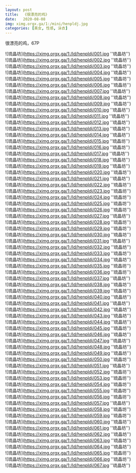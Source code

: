 ```yaml
---
layout: post
title:  《很漂亮的鸡》
date:   2020-08-08
img: ximg.orgx.ga/1:/mini/henpldj.jpg
categories: [美女, 性感, 泳衣]
---
```


很漂亮的鸡，67P

![琉晶坊](https://ximg.orgx.ga/1:/ld/henpldj/001.jpg ''琉晶坊'') <br>
![琉晶坊](https://ximg.orgx.ga/1:/ld/henpldj/002.jpg ''琉晶坊'') <br>
![琉晶坊](https://ximg.orgx.ga/1:/ld/henpldj/003.jpg ''琉晶坊'') <br>
![琉晶坊](https://ximg.orgx.ga/1:/ld/henpldj/004.jpg ''琉晶坊'') <br>
![琉晶坊](https://ximg.orgx.ga/1:/ld/henpldj/005.jpg ''琉晶坊'') <br>
![琉晶坊](https://ximg.orgx.ga/1:/ld/henpldj/006.jpg ''琉晶坊'') <br>
![琉晶坊](https://ximg.orgx.ga/1:/ld/henpldj/007.jpg ''琉晶坊'') <br>
![琉晶坊](https://ximg.orgx.ga/1:/ld/henpldj/008.jpg ''琉晶坊'') <br>
![琉晶坊](https://ximg.orgx.ga/1:/ld/henpldj/009.jpg ''琉晶坊'') <br>
![琉晶坊](https://ximg.orgx.ga/1:/ld/henpldj/010.jpg ''琉晶坊'') <br>
![琉晶坊](https://ximg.orgx.ga/1:/ld/henpldj/011.jpg ''琉晶坊'') <br>
![琉晶坊](https://ximg.orgx.ga/1:/ld/henpldj/012.jpg ''琉晶坊'') <br>
![琉晶坊](https://ximg.orgx.ga/1:/ld/henpldj/013.jpg ''琉晶坊'') <br>
![琉晶坊](https://ximg.orgx.ga/1:/ld/henpldj/014.jpg ''琉晶坊'') <br>
![琉晶坊](https://ximg.orgx.ga/1:/ld/henpldj/015.jpg ''琉晶坊'') <br>
![琉晶坊](https://ximg.orgx.ga/1:/ld/henpldj/016.jpg ''琉晶坊'') <br>
![琉晶坊](https://ximg.orgx.ga/1:/ld/henpldj/017.jpg ''琉晶坊'') <br>
![琉晶坊](https://ximg.orgx.ga/1:/ld/henpldj/018.jpg ''琉晶坊'') <br>
![琉晶坊](https://ximg.orgx.ga/1:/ld/henpldj/019.jpg ''琉晶坊'') <br>
![琉晶坊](https://ximg.orgx.ga/1:/ld/henpldj/020.jpg ''琉晶坊'') <br>
![琉晶坊](https://ximg.orgx.ga/1:/ld/henpldj/021.jpg ''琉晶坊'') <br>
![琉晶坊](https://ximg.orgx.ga/1:/ld/henpldj/022.jpg ''琉晶坊'') <br>
![琉晶坊](https://ximg.orgx.ga/1:/ld/henpldj/023.jpg ''琉晶坊'') <br>
![琉晶坊](https://ximg.orgx.ga/1:/ld/henpldj/024.jpg ''琉晶坊'') <br>
![琉晶坊](https://ximg.orgx.ga/1:/ld/henpldj/025.jpg ''琉晶坊'') <br>
![琉晶坊](https://ximg.orgx.ga/1:/ld/henpldj/026.jpg ''琉晶坊'') <br>
![琉晶坊](https://ximg.orgx.ga/1:/ld/henpldj/027.jpg ''琉晶坊'') <br>
![琉晶坊](https://ximg.orgx.ga/1:/ld/henpldj/028.jpg ''琉晶坊'') <br>
![琉晶坊](https://ximg.orgx.ga/1:/ld/henpldj/029.jpg ''琉晶坊'') <br>
![琉晶坊](https://ximg.orgx.ga/1:/ld/henpldj/030.jpg ''琉晶坊'') <br>
![琉晶坊](https://ximg.orgx.ga/1:/ld/henpldj/031.jpg ''琉晶坊'') <br>
![琉晶坊](https://ximg.orgx.ga/1:/ld/henpldj/032.jpg ''琉晶坊'') <br>
![琉晶坊](https://ximg.orgx.ga/1:/ld/henpldj/033.jpg ''琉晶坊'') <br>
![琉晶坊](https://ximg.orgx.ga/1:/ld/henpldj/034.jpg ''琉晶坊'') <br>
![琉晶坊](https://ximg.orgx.ga/1:/ld/henpldj/035.jpg ''琉晶坊'') <br>
![琉晶坊](https://ximg.orgx.ga/1:/ld/henpldj/036.jpg ''琉晶坊'') <br>
![琉晶坊](https://ximg.orgx.ga/1:/ld/henpldj/037.jpg ''琉晶坊'') <br>
![琉晶坊](https://ximg.orgx.ga/1:/ld/henpldj/038.jpg ''琉晶坊'') <br>
![琉晶坊](https://ximg.orgx.ga/1:/ld/henpldj/039.jpg ''琉晶坊'') <br>
![琉晶坊](https://ximg.orgx.ga/1:/ld/henpldj/040.jpg ''琉晶坊'') <br>
![琉晶坊](https://ximg.orgx.ga/1:/ld/henpldj/041.jpg ''琉晶坊'') <br>
![琉晶坊](https://ximg.orgx.ga/1:/ld/henpldj/042.jpg ''琉晶坊'') <br>
![琉晶坊](https://ximg.orgx.ga/1:/ld/henpldj/043.jpg ''琉晶坊'') <br>
![琉晶坊](https://ximg.orgx.ga/1:/ld/henpldj/044.jpg ''琉晶坊'') <br>
![琉晶坊](https://ximg.orgx.ga/1:/ld/henpldj/045.jpg ''琉晶坊'') <br>
![琉晶坊](https://ximg.orgx.ga/1:/ld/henpldj/046.jpg ''琉晶坊'') <br>
![琉晶坊](https://ximg.orgx.ga/1:/ld/henpldj/047.jpg ''琉晶坊'') <br>
![琉晶坊](https://ximg.orgx.ga/1:/ld/henpldj/048.jpg ''琉晶坊'') <br>
![琉晶坊](https://ximg.orgx.ga/1:/ld/henpldj/049.jpg ''琉晶坊'') <br>
![琉晶坊](https://ximg.orgx.ga/1:/ld/henpldj/050.jpg ''琉晶坊'') <br>
![琉晶坊](https://ximg.orgx.ga/1:/ld/henpldj/051.jpg ''琉晶坊'') <br>
![琉晶坊](https://ximg.orgx.ga/1:/ld/henpldj/052.jpg ''琉晶坊'') <br>
![琉晶坊](https://ximg.orgx.ga/1:/ld/henpldj/053.jpg ''琉晶坊'') <br>
![琉晶坊](https://ximg.orgx.ga/1:/ld/henpldj/054.jpg ''琉晶坊'') <br>
![琉晶坊](https://ximg.orgx.ga/1:/ld/henpldj/055.jpg ''琉晶坊'') <br>
![琉晶坊](https://ximg.orgx.ga/1:/ld/henpldj/056.jpg ''琉晶坊'') <br>
![琉晶坊](https://ximg.orgx.ga/1:/ld/henpldj/057.jpg ''琉晶坊'') <br>
![琉晶坊](https://ximg.orgx.ga/1:/ld/henpldj/058.jpg ''琉晶坊'') <br>
![琉晶坊](https://ximg.orgx.ga/1:/ld/henpldj/059.jpg ''琉晶坊'') <br>
![琉晶坊](https://ximg.orgx.ga/1:/ld/henpldj/060.jpg ''琉晶坊'') <br>
![琉晶坊](https://ximg.orgx.ga/1:/ld/henpldj/061.jpg ''琉晶坊'') <br>
![琉晶坊](https://ximg.orgx.ga/1:/ld/henpldj/062.jpg ''琉晶坊'') <br>
![琉晶坊](https://ximg.orgx.ga/1:/ld/henpldj/063.jpg ''琉晶坊'') <br>
![琉晶坊](https://ximg.orgx.ga/1:/ld/henpldj/064.jpg ''琉晶坊'') <br>
![琉晶坊](https://ximg.orgx.ga/1:/ld/henpldj/065.jpg ''琉晶坊'') <br>
![琉晶坊](https://ximg.orgx.ga/1:/ld/henpldj/066.jpg ''琉晶坊'') <br>
![琉晶坊](https://ximg.orgx.ga/1:/ld/henpldj/067.jpg ''琉晶坊'') <br>
